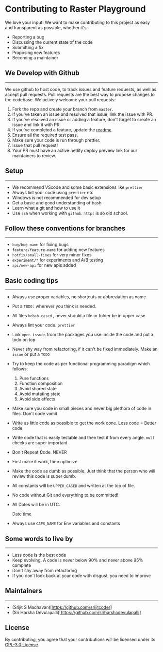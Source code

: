 # Contributing to Raster Playground
We love your input! We want to make contributing to this project as easy and transparent as possible, whether it's:

- Reporting a bug
- Discussing the current state of the code
- Submitting a fix
- Proposing new features
- Becoming a maintainer

## We Develop with Github
---
We use github to host code, to track issues and feature requests, as well as accept pull requests.
Pull requests are the best way to propose changes to the codebase. We actively welcome your pull requests:

1. Fork the repo and create your branch from `master`.
2. If you've taken an issue and resolved that issue, link the issue with PR.
2. If you've resolved an issue or adding a feature, don't forget to create an issue and link it with PR.
2. If you've completed a feature, update the [readme](https://github.com/blueskyanalytics/raster-playground/blob/master/README.md).
4. Ensure all the required test pass.
5. Make sure your code is run through prettier.
6. Issue that pull request!
7. Your PR must have an active netlify deploy preview link for our maintainers to review.

## Setup
---
- We recommend VScode and some basic extensions like `prettier`
- Always lint your code using `prettier` etc
- Windows is not recommended for dev setup
- Get a basic and good understanding of bash
- Learn what a git and how to use it
- Use `ssh` when working with `github`. `https` is so old school.

## Follow these conventions for branches
---
- `bug/bug-name` for fixing bugs
- `feature/feature-name` for adding new features
- `hotfix/small-fixes` for very minor fixes
- `experiment/*`  for experiments and A/B testing
- `api/new-api` for new apis added

## Basic coding tips
---
- Always use proper variables, no shortcuts or abbreviation as name
- Put a `TODO:` wherever you think is needed.
- All files `kebab-cased` , never should a file or folder be in upper case
- Always lint your code. `prettier`
- Link `open-issues` from the packages you use inside the code and put a todo on top
- Never shy way from refactoring, if it can't be fixed immediately. Make an `issue` or put a `TODO`
- Try to keep the code as per functional programming paradigm which follows:
    1. Pure functions
    2. Function composition
    3. Avoid shared state
    4. Avoid mutating state
    5. Avoid side effects
- Make sure you code in small pieces and never big plethora of code in files. Don't code vomit
- Write as little code as possible to get the work done. Less code = Better code
- Write code that is easily testable and then test it from every angle. `null` checks are super important
- **D**on't **R**epeat **C**ode. NEVER
- First make it work, then optimize.
- Make the code as dumb as possible. Just think that the person who will review this code is super dumb.
- All constants will be `UPPER_CASED` and written at the top of file.
- No code without Git and everything to be committed!
- All Dates will be in UTC.

    [Date time](https://www.notion.so/Date-time-46d001a1ed2349d1ae525d3e80d13eaa)

- Always use `CAPS_NAME` for Env variables and constants

## Some words to live by
---
- Less code is the best code
- Keep evolving. A code is never below 90% and never above 95% complete
- Don't shy away from refactoring
- If you don't look back at your code with disgust, you need to improve

## Maintainers
---
- (Srijit S Madhavan)[https://github.com/srijitcoder]
- (Sri Harsha Devulapalli)[https://github.com/sriharshadevulapalli]

## License
By contributing, you agree that your contributions will be licensed under its [GPL-3.0 License](https://github.com/blueskyanalytics/raster-playground/blob/master/LICENSE).
